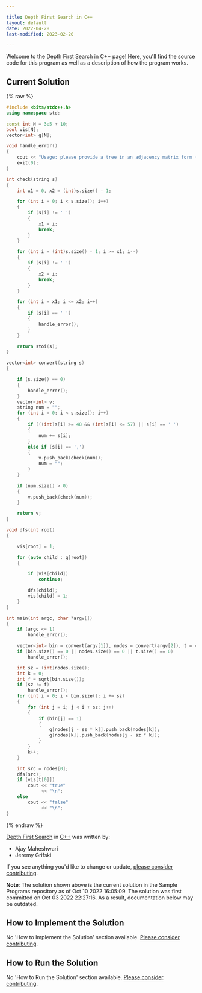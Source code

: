 ```yaml
---

title: Depth First Search in C++
layout: default
date: 2022-04-28
last-modified: 2023-02-20

---
```


Welcome to the [Depth First Search](https://sampleprograms.io/projects/depth-first-search) in [C++](https://sampleprograms.io/languages/c-plus-plus) page! Here, you'll find the source code for this program as well as a description of how the program works.

## Current Solution

{% raw %}

```c++
#include <bits/stdc++.h>
using namespace std;

const int N = 3e5 + 10;
bool vis[N];
vector<int> g[N];

void handle_error()
{
    cout << "Usage: please provide a tree in an adjacency matrix form (\"0, 1, 1, 0, 0, 1, 0, 0, 0, 0, 1, 0, 0, 1, 1, 0, 0, 1, 0, 0, 0, 0, 1, 0, 0\") together with a list of vertex values (\"1, 3, 5, 2, 4\") and the integer to find (\"4\")\n";
    exit(0);
}

int check(string s)
{
    int x1 = 0, x2 = (int)s.size() - 1;

    for (int i = 0; i < s.size(); i++)
    {
        if (s[i] != ' ')
        {
            x1 = i;
            break;
        }
    }

    for (int i = (int)s.size() - 1; i >= x1; i--)
    {
        if (s[i] != ' ')
        {
            x2 = i;
            break;
        }
    }

    for (int i = x1; i <= x2; i++)
    {
        if (s[i] == ' ')
        {
            handle_error();
        }
    }

    return stoi(s);
}

vector<int> convert(string s)
{

    if (s.size() == 0)
    {
        handle_error();
    }
    vector<int> v;
    string num = "";
    for (int i = 0; i < s.size(); i++)
    {
        if (((int)s[i] >= 48 && (int)s[i] <= 57) || s[i] == ' ')
        {
            num += s[i];
        }
        else if (s[i] == ',')
        {
            v.push_back(check(num));
            num = "";
        }
    }

    if (num.size() > 0)
    {
        v.push_back(check(num));
    }

    return v;
}

void dfs(int root)
{

    vis[root] = 1;

    for (auto child : g[root])
    {

        if (vis[child])
            continue;

        dfs(child);
        vis[child] = 1;
    }
}

int main(int argc, char *argv[])
{
    if (argc <= 1)
        handle_error();

    vector<int> bin = convert(argv[1]), nodes = convert(argv[2]), t = convert(argv[3]);
    if (bin.size() == 0 || nodes.size() == 0 || t.size() == 0)
        handle_error();

    int sz = (int)nodes.size();
    int k = 0;
    int f = sqrt(bin.size());
    if (sz != f)
        handle_error();
    for (int i = 0; i < bin.size(); i += sz)
    {
        for (int j = i; j < i + sz; j++)
        {
            if (bin[j] == 1)
            {
                g[nodes[j - sz * k]].push_back(nodes[k]);
                g[nodes[k]].push_back(nodes[j - sz * k]);
            }
        }
        k++;
    }

    int src = nodes[0];
    dfs(src);
    if (vis[t[0]])
        cout << "true"
             << "\n";
    else
        cout << "false"
             << "\n";
}
```

{% endraw %}

[Depth First Search](https://sampleprograms.io/projects/depth-first-search) in [C++](https://sampleprograms.io/languages/c-plus-plus) was written by:

- Ajay Maheshwari
- Jeremy Grifski

If you see anything you'd like to change or update, [please consider contributing](https://github.com/TheRenegadeCoder/sample-programs).

**Note**: The solution shown above is the current solution in the Sample Programs repository as of Oct 10 2022 16:05:09. The solution was first committed on Oct 03 2022 22:27:16. As a result, documentation below may be outdated.

## How to Implement the Solution

No 'How to Implement the Solution' section available. [Please consider contributing](https://github.com/TheRenegadeCoder/sample-programs-website).

## How to Run the Solution

No 'How to Run the Solution' section available. [Please consider contributing](https://github.com/TheRenegadeCoder/sample-programs-website).